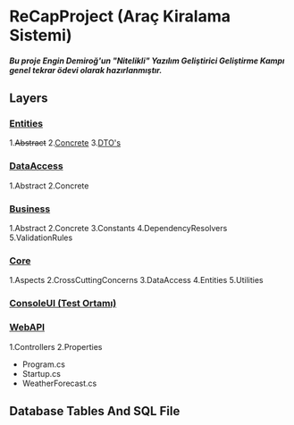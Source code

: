 # ReCapProject (Araç Kiralama Sistemi)
##### Bu proje Engin Demiroğ'un "Nitelikli" Yazılım Geliştirici Geliştirme Kampı genel tekrar ödevi olarak hazırlanmıştır.

## Layers
### [Entities](https://github.com/ArdaCenker/ReCapProject/tree/master/Entities)
   1.~~Abstract~~
   2.[Concrete](https://github.com/ArdaCenker/ReCapProject/tree/master/Entities/Concrete)
   3.[DTO's](https://github.com/ArdaCenker/ReCapProject/tree/master/Entities/DTOs)
    
### [DataAccess](https://github.com/ArdaCenker/ReCapProject/tree/master/DataAccess)
   1.Abstract
   2.Concrete
  
### [Business](https://github.com/ArdaCenker/ReCapProject/tree/master/Business)
   1.Abstract
   2.Concrete
   3.Constants
   4.DependencyResolvers
   5.ValidationRules
  
### [Core](https://github.com/ArdaCenker/ReCapProject/tree/master/Core)
   1.Aspects
   2.CrossCuttingConcerns
   3.DataAccess
   4.Entities
   5.Utilities
  
### [ConsoleUI (Test Ortamı)](https://github.com/ArdaCenker/ReCapProject/tree/master/ConsoleUI)
  
### [WebAPI](https://github.com/ArdaCenker/ReCapProject/tree/master/WebAPI)
   1.Controllers
   2.Properties
   * Program.cs
   * Startup.cs
   * WeatherForecast.cs


## Database Tables And SQL File
